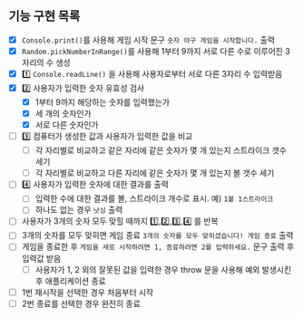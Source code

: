 ## 기능 구현 목록

- [x] `Console.print()`를 사용해 게임 시작 문구 `숫자 야구 게임을 시작합니다.` 출력
- [x] `Random.pickNumberInRange()`를 사용해 1부터 9까지 서로 다른 수로 이루어진 3자리의 수 생성
- [x] 1️⃣ `Console.readLine()` 을 사용해 사용자로부터 서로 다른 3자리 수 입력받음
- [x] 2️⃣ 사용자가 입력한 숫자 유효성 검사
  - [x] 1부터 9까지 해당하는 숫자를 입력했는가
  - [x] 세 개의 숫자인가
  - [x] 서로 다른 숫자인가
- [ ] 3️⃣ 컴퓨터가 생성한 값과 사용자가 입력한 값을 비교
  - [ ] 각 자리별로 비교하고 같은 자리에 같은 숫자가 몇 개 있는지 스트라이크 갯수 세기
  - [ ] 각 자리별로 비교하고 다른 자리에 같은 숫자가 몇 개 있는지 볼 갯수 세기
- [ ] 4️⃣ 사용자가 입력한 숫자에 대한 결과를 출력
  - [ ] 입력한 수에 대한 결과를 볼, 스트라이크 개수로 표시. 예) `1볼 1스트라이크`
  - [ ] 하나도 없는 경우 `낫싱` 출력
- [ ] 사용자가 3개의 숫자 모두 맞힐 때까지 1️⃣,2️⃣,3️⃣,4️⃣ 를 반복
- [ ] 3개의 숫자를 모두 맞히면 게임 종료 `3개의 숫자를 모두 맞히셨습니다! 게임 종료` 출력
- [ ] 게임을 종료한 후 `게임을 새로 시작하려면 1, 종료하려면 2를 입력하세요.` 문구 출력 후 입력값 받음
  - [ ] 사용자가 1, 2 외의 잘못된 값을 입력한 경우 throw 문을 사용해 예외 발생시킨 후 애플리케이션 종료
- [ ] 1번 재시작을 선택한 경우 처음부터 시작
- [ ] 2번 종료를 선택한 경우 완전히 종료

